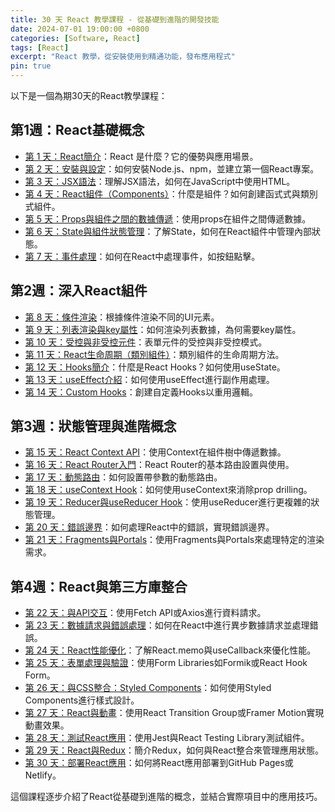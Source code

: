 ```yaml
---
title: 30 天 React 教學課程 - 從基礎到進階的開發技能
date: 2024-07-01 19:00:00 +0800
categories: [Software, React]
tags: [React] 
excerpt: "React 教學，從安裝使用到精通功能，發布應用程式"
pin: true
---
```


以下是一個為期30天的React教學課程：

## 第1週：React基礎概念
- [第 1 天：React簡介](/posts/React-Day1/)：React 是什麼？它的優勢與應用場景。
- [第 2 天：安裝與設定](/posts/React-Day2-1/)：如何安裝Node.js、npm，並建立第一個React專案。
- [第 3 天：JSX語法](/posts/React-Day3/)：理解JSX語法，如何在JavaScript中使用HTML。
- [第 4 天：React組件（Components）](/posts/React-Day4/)：什麼是組件？如何創建函式式與類別式組件。
- [第 5 天：Props與組件之間的數據傳遞](/posts/React-Day5/)：使用props在組件之間傳遞數據。
- [第 6 天：State與組件狀態管理](/posts/React-Day6/)：了解State，如何在React組件中管理內部狀態。
- [第 7 天：事件處理](/posts/React-Day7/)：如何在React中處理事件，如按鈕點擊。

## 第2週：深入React組件
- [第 8 天：條件渲染](/posts/React-Day8/)：根據條件渲染不同的UI元素。
- [第 9 天：列表渲染與key屬性](/posts/React-Day9/)：如何渲染列表數據，為何需要key屬性。
- [第 10 天：受控與非受控元件](/posts/React-Day10/)：表單元件的受控與非受控模式。
- [第 11 天：React生命周期（類別組件）](/posts/React-Day11/)：類別組件的生命周期方法。
- [第 12 天：Hooks簡介](/posts/React-Day12/)：什麼是React Hooks？如何使用useState。
- [第 13 天：useEffect介紹](/posts/React-Day13/)：如何使用useEffect進行副作用處理。
- [第 14 天：Custom Hooks](/posts/React-Day14/)：創建自定義Hooks以重用邏輯。

## 第3週：狀態管理與進階概念
- [第 15 天：React Context API](/posts/React-Day15/)：使用Context在組件樹中傳遞數據。
- [第 16 天：React Router入門](/posts/React-Day16/)：React Router的基本路由設置與使用。
- [第 17 天：動態路由](/posts/React-Day17/)：如何設置帶參數的動態路由。
- [第 18 天：useContext Hook](/posts/React-Day18/)：如何使用useContext來消除prop drilling。
- [第 19 天：Reducer與useReducer Hook](/posts/React-Day19/)：使用useReducer進行更複雜的狀態管理。
- [第 20 天：錯誤邊界](/posts/React-Day20/)：如何處理React中的錯誤，實現錯誤邊界。
- [第 21 天：Fragments與Portals](/posts/React-Day21/)：使用Fragments與Portals來處理特定的渲染需求。

## 第4週：React與第三方庫整合
- [第 22 天：與API交互](/posts/React-Day22/)：使用Fetch API或Axios進行資料請求。
- [第 23 天：數據請求與錯誤處理](/posts/React-Day23/)：如何在React中進行異步數據請求並處理錯誤。
- [第 24 天：React性能優化](/posts/React-Day24/)：了解React.memo與useCallback來優化性能。
- [第 25 天：表單處理與驗證](/posts/React-Day25/)：使用Form Libraries如Formik或React Hook Form。
- [第 26 天：與CSS整合：Styled Components](/posts/React-Day26/)：如何使用Styled Components進行樣式設計。
- [第 27 天：React與動畫](/posts/React-Day27/)：使用React Transition Group或Framer Motion實現動畫效果。
- [第 28 天：測試React應用](/posts/React-Day28/)：使用Jest與React Testing Library測試組件。
- [第 29 天：React與Redux](/posts/React-Day29/)：簡介Redux，如何與React整合來管理應用狀態。
- [第 30 天：部署React應用](/posts/React-Day30/)：如何將React應用部署到GitHub Pages或Netlify。

這個課程逐步介紹了React從基礎到進階的概念，並結合實際項目中的應用技巧。
